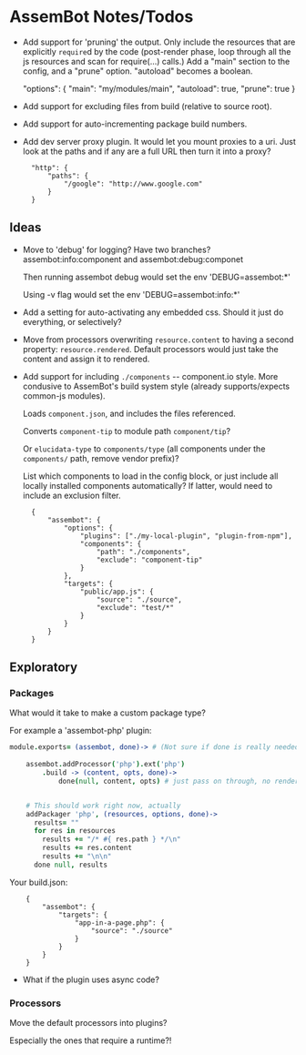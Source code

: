 # AssemBot Notes/Todos

- Add support for 'pruning' the output. Only include the resources that are
  explicitly `require`d by the code (post-render phase, loop through all 
  the js resources and scan for require(...) calls.) Add a "main" section 
  to the config, and a "prune" option. "autoload" becomes a boolean.

  	"options": {
			"main": "my/modules/main",
			"autoload": true,
			"prune": true
  	}

- Add support for excluding files from build (relative to source root).

- Add support for auto-incrementing package build numbers.

- Add dev server proxy plugin. It would let you mount proxies to a uri. Just
  look at the paths and if any are a full URL then turn it into a proxy?
	
		"http": {
			"paths": {
				"/google": "http://www.google.com"
			}
		}


## Ideas

- Move to 'debug' for logging? Have two branches? assembot:info:component
  and assembot:debug:componet
	
	Then running assembot debug would set the env 'DEBUG=assembot:*'

	Using -v flag would set the env 'DEBUG=assembot:info:*'

- Add a setting for auto-activating any embedded css. Should it just do
  everything, or selectively?

- Move from processors overwriting `resource.content` to having a 
  second property: `resource.rendered`. Default processors would 
  just take the content and assign it to rendered.
  
- Add support for including `./components` --  component.io style. More 
  condusive to AssemBot's build system style (already supports/expects 
  common-js modules).

	Loads `component.json`, and includes the files referenced.

	Converts `component-tip` to module path `component/tip`?

	Or `elucidata-type` to `components/type` (all components under the 
	`components/` path, remove vendor prefix)?

	List which components to load in the config block, or just include all 
	locally installed components automatically? If latter, would need to 
	include an exclusion filter.

		{
			"assembot": {
				"options": {
					"plugins": ["./my-local-plugin", "plugin-from-npm"],
					"components": {
						"path": "./components",
						"exclude": "component-tip"
					}
				},
				"targets": {
					"public/app.js": {
						"source": "./source",
						"exclude": "test/*"
					}
				}
			}
		}
		

## Exploratory

### Packages

What would it take to make a custom package type?

For example a 'assembot-php' plugin:

```coffeescript
module.exports= (assembot, done)-> # (Not sure if done is really needed yet)
	
	assembot.addProcessor('php').ext('php')
		.build -> (content, opts, done)->
			done(null, content, opts) # just pass on through, no rendering required


	# This should work right now, actually
	addPackager 'php', (resources, options, done)->
	  results= ""
	  for res in resources
	    results += "/* #{ res.path } */\n"
	    results += res.content
	    results += "\n\n"
	  done null, results

```

Your build.json:

		{
			"assembot": {
				"targets": {
					"app-in-a-page.php": {
						"source": "./source"
					}
				}
			}
		}


- What if the plugin uses async code?

### Processors

Move the default processors into plugins? 

Especially the ones that require a runtime?!